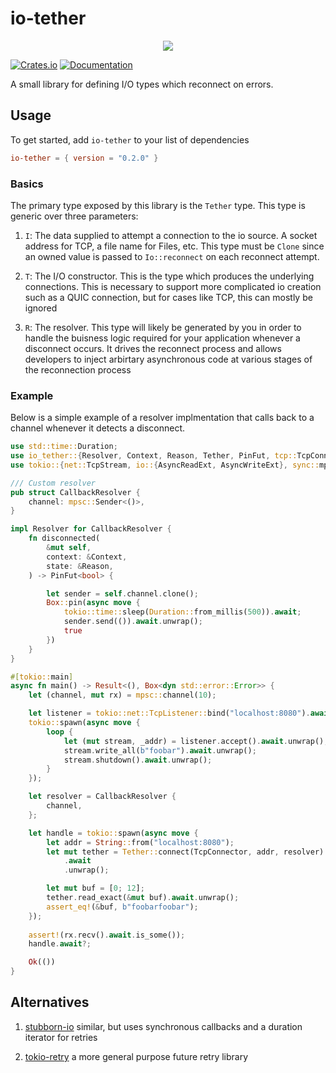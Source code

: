 # io-tether

<p align="center">
  <img src="https://cdn.akamai.steamstatic.com/apps/dota2/images/dota_react/abilities/wisp_tether.png" />
</p>

[![Crates.io](https://img.shields.io/crates/v/io-tether.svg)](https://crates.io/crates/io-tether)
[![Documentation](https://docs.rs/io-tether/badge.svg)](https://docs.rs/io-tether/)

A small library for defining I/O types which reconnect on errors. 

## Usage

To get started, add `io-tether` to your list of dependencies

```toml
io-tether = { version = "0.2.0" }
```

### Basics

The primary type exposed by this library is the `Tether` type. This
type is generic over three parameters:

1. `I`: The data supplied to attempt a connection to the io source. A
   socket address for TCP, a file name for Files, etc. This type must
   be `Clone` since an owned value is passed to `Io::reconnect` on
   each reconnect attempt.

2. `T`: The I/O constructor. This is the type which produces the
   underlying connections. This is necessary to support more
   complicated io creation such as a QUIC connection, but for cases
   like TCP, this can mostly be ignored

3. `R`: The resolver. This type will likely be generated by you in
   order to handle the buisness logic required for your application
   whenever a disconnect occurs. It drives the reconnect process and
   allows developers to inject arbirtary asynchronous code at various
   stages of the reconnection process

### Example

Below is a simple example of a resolver implmentation that calls back
to a channel whenever it detects a disconnect.

```rust
use std::time::Duration;
use io_tether::{Resolver, Context, Reason, Tether, PinFut, tcp::TcpConnector};
use tokio::{net::TcpStream, io::{AsyncReadExt, AsyncWriteExt}, sync::mpsc};

/// Custom resolver
pub struct CallbackResolver {
    channel: mpsc::Sender<()>,
}

impl Resolver for CallbackResolver {
    fn disconnected(
        &mut self,
        context: &Context,
        state: &Reason,
    ) -> PinFut<bool> {

        let sender = self.channel.clone();
        Box::pin(async move {
            tokio::time::sleep(Duration::from_millis(500)).await;
            sender.send(()).await.unwrap();
            true
        })
    }
}

#[tokio::main]
async fn main() -> Result<(), Box<dyn std::error::Error>> {
    let (channel, mut rx) = mpsc::channel(10);

    let listener = tokio::net::TcpListener::bind("localhost:8080").await?;
    tokio::spawn(async move {
        loop {
            let (mut stream, _addr) = listener.accept().await.unwrap();
            stream.write_all(b"foobar").await.unwrap();
            stream.shutdown().await.unwrap();
        }
    });

    let resolver = CallbackResolver {
        channel,
    };

    let handle = tokio::spawn(async move {
        let addr = String::from("localhost:8080");
        let mut tether = Tether::connect(TcpConnector, addr, resolver)
            .await
            .unwrap();

        let mut buf = [0; 12];
        tether.read_exact(&mut buf).await.unwrap();
        assert_eq!(&buf, b"foobarfoobar");
    });
    
    assert!(rx.recv().await.is_some());
    handle.await?;

    Ok(())
}
```

## Alternatives

1. [stubborn-io](https://crates.io/crates/stubborn-io) similar, but
   uses synchronous callbacks and a duration iterator for retries

2. [tokio-retry](https://crates.io/crates/tokio-retry) a more general
   purpose future retry library

